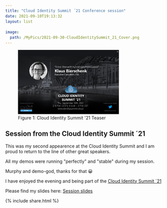 ```yaml
---
title: "Cloud Identity Summit ´21 Conference session"
date: 2021-09-10T19:13:32
layout: list

image:
  path: /MyPics/2021-09-30-CloudIdentitySummit_21_Cover.png
---
```


<figure>
  <img src="/MyPics/2021-09-30-CloudIdentitySummit_21.png" style="width:75%">
  <figcaption>Figure 1: Cloud Identity Summit '21 Teaser</figcaption>
</figure>

## Session from the Cloud Identity Summit ´21

This was my second appearence at the Cloud Identity Summit and I am proud to return to the line of other great speakers.

All my demos were running "perfectly" and "stable" during my session.

Murphy and demo-god, thanks for that 😀

I have enjoyed the evening and being part of the [Cloud Identity Summit ´21](https://www.identitysummit.cloud)

Please find my slides here: [Session slides](/MySlides/TroubleShoot_Sync_EN_Final.pdf)

{% include  share.html %}
